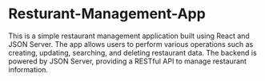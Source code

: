 # Resturant-Management-App
This is a simple restaurant management application built using React and JSON Server. The app allows users to perform various operations such as creating, updating, searching, and deleting restaurant data. The backend is powered by JSON Server, providing a RESTful API to manage restaurant information.
